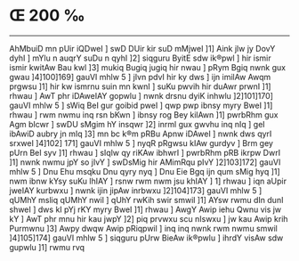 # Œ 200 ‰
---
AhMbuiD mn pUir iQDweI ] swD DUir kir suD mMjweI ]1] Aink jlw jy
DovY dyhI ] mYlu n auqrY suDu n qyhI ]2] siqguru ByitE sdw ik®pwl ] hir
ismir ismir kwitAw Bau kwl ]3] mukiq Bugiq jugiq hir nwau ] pRym
Bgiq nwnk gux gwau ]4]100]169] gauVI mhlw 5 ] jIvn pdvI hir
ky dws ] ijn imilAw Awqm prgwsu ]1] hir kw ismrnu suin mn kwnI ]
suKu pwvih hir duAwr prwnI ]1] rhwau ] AwT phr iDAweIAY gopwlu ]
nwnk drsnu dyiK inhwlu ]2]101]170] gauVI mhlw 5 ] sWiq BeI gur
goibid pweI ] qwp pwp ibnsy myry BweI ]1] rhwau ] rwm nwmu inq rsn
bKwn ] ibnsy rog Bey kilAwn ]1] pwrbRhm gux Agm bIcwr ] swDU
sMgim hY insqwr ]2] inrml gux gwvhu inq nIq ] geI ibAwiD aubry
jn mIq ]3] mn bc k®m pRBu Apnw iDAweI ] nwnk dws qyrI srxweI
]4]102] 171] gauVI mhlw 5 ] nyqR pRgwsu kIAw gurdyv ] Brm gey
pUrn BeI syv ]1] rhwau ] sIqlw qy riKAw ibhwrI ] pwrbRhm pRB ikrpw
DwrI ]1] nwnk nwmu jpY so jIvY ] swDsMig hir AMimRqu pIvY
]2]103]172] gauVI mhlw 5 ] Dnu Ehu msqku Dnu qyry nyq ] Dnu Eie
Bgq ijn qum sMig hyq ]1] nwm ibnw kYsy suKu lhIAY ] rsnw rwm nwm
jsu khIAY ] 1] rhwau ] iqn aUpir jweIAY kurbwxu ] nwnk ijin jipAw
inrbwxu ]2]104]173] gauVI mhlw 5 ] qUMhY msliq qUMhY nwil ] qUhY
rwKih swir smwil ]1] AYsw rwmu dIn dunI shweI ] dws kI pYj rKY myry
BweI ]1] rhwau ] AwgY Awip iehu Qwnu vis jw kY ] AwT phr mnu hir
kau jwpY ]2] piq prvwxu scu nIswxu ] jw kau Awip krih Purmwnu ]3]
Awpy dwqw Awip pRiqpwil ] inq inq nwnk rwm nwmu smwil
]4]105]174] gauVI mhlw 5 ] siqguru pUrw BieAw ik®pwlu ] ihrdY
visAw sdw gupwlu ]1] rwmu rvq
####
